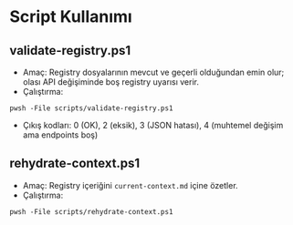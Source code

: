 # Script Kullanımı

## validate-registry.ps1
- Amaç: Registry dosyalarının mevcut ve geçerli olduğundan emin olur; olası API değişiminde boş registry uyarısı verir.
- Çalıştırma:
```
pwsh -File scripts/validate-registry.ps1
```
- Çıkış kodları: 0 (OK), 2 (eksik), 3 (JSON hatası), 4 (muhtemel değişim ama endpoints boş)

## rehydrate-context.ps1
- Amaç: Registry içeriğini `current-context.md` içine özetler.
- Çalıştırma:
```
pwsh -File scripts/rehydrate-context.ps1
```
